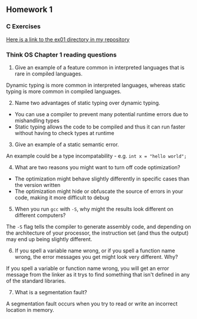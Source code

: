 ## Homework 1

### C Exercises

[Here is a link to the ex01 directory in my repository](https://github.com/phuston/ExercisesInC/tree/master/exercises/ex01)

### Think OS Chapter 1 reading questions

1) Give an example of a feature common in interpreted languages that is rare in compiled languages.

  Dynamic typing is more common in interpreted languages, whereas static typing is more common in compiled languages.

2) Name two advantages of static typing over dynamic typing.

  - You can use a compiler to prevent many potential runtime errors due to mishandling types
  - Static typing allows the code to be compiled and thus it can run faster without having to check types at runtime

3) Give an example of a static semantic error.

  An example could be a type incompatability - e.g. `int x = "hello world";`

4) What are two reasons you might want to turn off code optimization?

  - The optimization might behave slightly differently in specific cases than the version written
  - The optimization might hide or obfuscate the source of errors in your code, making it more difficult to debug

5) When you run `gcc` with `-S`, why might the results look different on different computers?

  The `-S` flag tells the compiler to generate assembly code, and depending on the architecture of your processor, the instruction set (and thus the output) may end up being slightly different.

6) If you spell a variable name wrong, or if you spell a function name wrong, the error messages 
you get might look very different.  Why?

  If you spell a variable or function name wrong, you will get an error message from the linker as it trys to find something that isn't defined in any of the standard libraries.

7) What is a segmentation fault?

  A segmentation fault occurs when you try to read or write an incorrect location in memory. 

